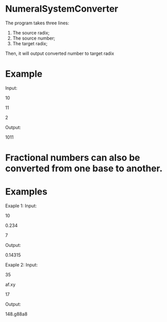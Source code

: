 # NumeralSystemConverter

The program takes three lines:

1. The source radix;
2. The source number;
3. The target radix;

Then, it will output converted number to target radix

# Example

Input:

10

11

2

Output:

1011


# Fractional numbers can also be converted from one base to another.

# Examples
Exaple 1:
Input:

10

0.234

7

Output:

0.14315

Exaple 2:
Input:

35

af.xy

17

Output:

148.g88a8
